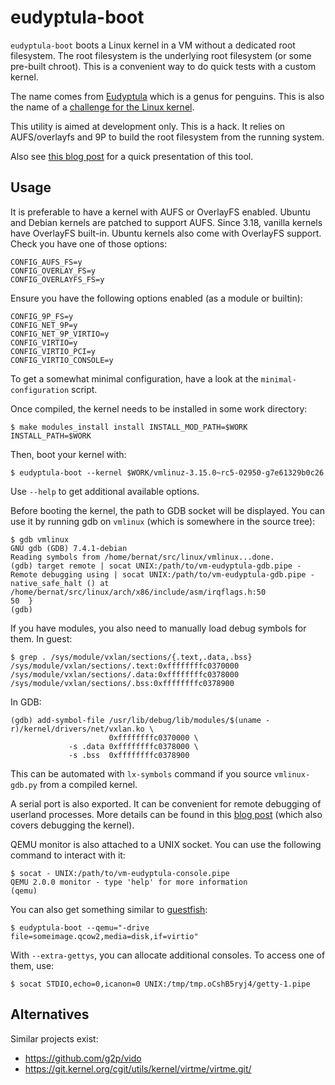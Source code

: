 eudyptula-boot
==============

`eudyptula-boot` boots a Linux kernel in a VM without a dedicated root
filesystem. The root filesystem is the underlying root filesystem (or
some pre-built chroot). This is a convenient way to do quick tests
with a custom kernel.

The name comes from [Eudyptula][] which is a genus for penguins. This
is also the name of a [challenge for the Linux kernel][].

This utility is aimed at development only. This is a hack. It relies
on AUFS/overlayfs and 9P to build the root filesystem from the running
system.

[Eudyptula]: http://en.wikipedia.org/wiki/Eudyptula
[challenge for the Linux kernel]: http://eudyptula-challenge.org/

Also see
[this blog post](http://vincent.bernat.ch/en/blog/2014-eudyptula-boot)
for a quick presentation of this tool.

Usage
-----

It is preferable to have a kernel with AUFS or OverlayFS
enabled. Ubuntu and Debian kernels are patched to support AUFS. Since
3.18, vanilla kernels have OverlayFS built-in. Ubuntu kernels also
come with OverlayFS support. Check you have one of those options:

    CONFIG_AUFS_FS=y
    CONFIG_OVERLAY_FS=y
    CONFIG_OVERLAYFS_FS=y

Ensure you have the following options enabled (as a module or builtin):

    CONFIG_9P_FS=y
    CONFIG_NET_9P=y
    CONFIG_NET_9P_VIRTIO=y
    CONFIG_VIRTIO=y
    CONFIG_VIRTIO_PCI=y
    CONFIG_VIRTIO_CONSOLE=y

To get a somewhat minimal configuration, have a look at the
`minimal-configuration` script.

Once compiled, the kernel needs to be installed in some work directory:

    $ make modules_install install INSTALL_MOD_PATH=$WORK INSTALL_PATH=$WORK

Then, boot your kernel with:

    $ eudyptula-boot --kernel $WORK/vmlinuz-3.15.0~rc5-02950-g7e61329b0c26

Use `--help` to get additional available options.

Before booting the kernel, the path to GDB socket will be
displayed. You can use it by running gdb on `vmlinux` (which is
somewhere in the source tree):

    $ gdb vmlinux
    GNU gdb (GDB) 7.4.1-debian
    Reading symbols from /home/bernat/src/linux/vmlinux...done.
    (gdb) target remote | socat UNIX:/path/to/vm-eudyptula-gdb.pipe -
    Remote debugging using | socat UNIX:/path/to/vm-eudyptula-gdb.pipe -
    native_safe_halt () at /home/bernat/src/linux/arch/x86/include/asm/irqflags.h:50
    50  }
    (gdb)

If you have modules, you also need to manually load debug symbols for
them. In guest:

    $ grep . /sys/module/vxlan/sections/{.text,.data,.bss}
    /sys/module/vxlan/sections/.text:0xffffffffc0370000
    /sys/module/vxlan/sections/.data:0xffffffffc0378000
    /sys/module/vxlan/sections/.bss:0xffffffffc0378900

In GDB:

    (gdb) add-symbol-file /usr/lib/debug/lib/modules/$(uname -r)/kernel/drivers/net/vxlan.ko \
                          0xffffffffc0370000 \
                 -s .data 0xffffffffc0378000 \
                 -s .bss  0xffffffffc0378900

This can be automated with `lx-symbols` command if you source
`vmlinux-gdb.py` from a compiled kernel.

A serial port is also exported. It can be convenient for remote
debugging of userland processes. More details can be found in this
[blog post][] (which also covers debugging the kernel).

[blog post]: http://vincent.bernat.ch/en/blog/2012-network-lab-kvm

QEMU monitor is also attached to a UNIX socket. You can use the
following command to interact with it:

    $ socat - UNIX:/path/to/vm-eudyptula-console.pipe
    QEMU 2.0.0 monitor - type 'help' for more information
    (qemu)

You can also get something similar to [guestfish][]:

    $ eudyptula-boot --qemu="-drive file=someimage.qcow2,media=disk,if=virtio"

With `--extra-gettys`, you can allocate additional consoles. To access
one of them, use:

    $ socat STDIO,echo=0,icanon=0 UNIX:/tmp/tmp.oCshB5ryj4/getty-1.pipe

[guestfish]: http://libguestfs.org/guestfish.1.html

Alternatives
------------

Similar projects exist:

 - https://github.com/g2p/vido
 - https://git.kernel.org/cgit/utils/kernel/virtme/virtme.git/
